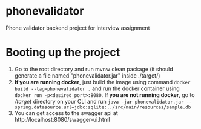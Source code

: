 # phonevalidator
Phone validator backend project for interview assignment

# Booting up the project
1. Go to the root directory and run mvnw clean package (it should generate a file named "phonevalidator.jar" inside ./target/)
2. **If you are running docker**, just build the image using command `docker build --tag=phonevalidator .` and run the docker container using `docker run -p<desired_port>:8080`.
 **If you are not running docker**, go to */target* directory on your CLI and run `java -jar phonevalidator.jar --spring.datasource.url=jdbc:sqlite:../src/main/resources/sample.db
`
3. You can get access to the swagger api at http://localhost:8080/swagger-ui.html
